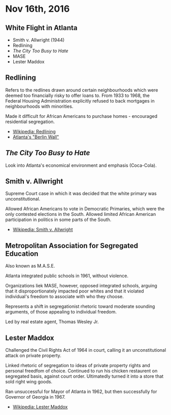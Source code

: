 Nov 16th, 2016
==============

White Flight in Atlanta
-----------------------

- Smith v. Allwright (1944)
- Redlining
- *The City Too Busy to Hate*
- MASE
- Lester Maddox

Redlining
---------

Refers to the redlines drawn around certain neighbourhoods which were deemed too financially risky to offer loans to. From 1933 to 1968, the Federal Housing Administration explicitly refused to back mortgages in neighbourhoods with minorities.

Made it difficult for African Americans to purchase homes - encouraged residential segregation.

- [Wikipedia: Redlining](https://en.wikipedia.org/wiki/Redlining)
- [Atlanta's "Berlin Wall"](http://www.atlantamagazine.com/civilrights/atlantas-berlin-wall/)

*The City Too Busy to Hate*
---------------------------

Look into Atlanta's economical environment and emphasis (Coca-Cola).

Smith v. Allwright
------------------

Supreme Court case in which it was decided that the white primary was unconstitutional.

Allowed African Americans to vote in Democratic Primaries, which were the only contested elections in the South. Allowed limited African American participation in politics in some parts of the South.

- [Wikipedia: Smith v. Allwright](https://en.wikipedia.org/wiki/Smith_v._Allwright)

Metropolitan Association for Segregated Education
-------------------------------------------------

Also known as M.A.S.E.

Atlanta integrated public schools in 1961, without violence.

Organizations liek MASE, however, opposed integrated schools, arguing that it disproportionately impacted poor whites and that it violated individual's freedom to associate with who they choose.

Represents a shift in segregationist rhetoric toward moderate sounding arguments, of those appealing to individual freedom.

Led by real estate agent, Thomas Wesley Jr.

<div class="page-break"></div>

Lester Maddox
-------------

Challenged the Civil Rights Act of 1964 in court, calling it an unconstitutional attack on private property.

Linked rhetoric of segregation to ideas of private property rights and personal freedfom of choice. Continued to run his chicken restaurent on segregated basis, against court order. Ultimatedly turned it into a store that sold right wing goods.

Ran unsuccessful for Mayor of Atlanta in 1962, but then successfully for Governor of Georgia in 1967.

- [Wikipedia: Lester Maddox](https://en.wikipedia.org/wiki/Lester_Maddox)
